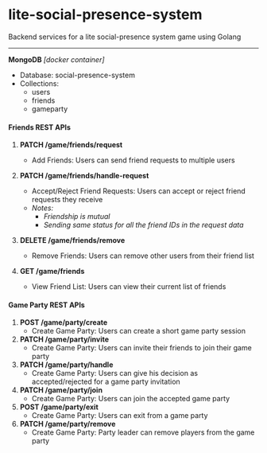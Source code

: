 # lite-social-presence-system
Backend services for a lite social-presence system game using Golang

<hr>

**MongoDB** <i>[docker container]</i> 
   - Database: social-presence-system
   - Collections:
      -  users
      -  friends
      -  gameparty

<h4>Friends REST APIs</h4>

1. **PATCH /game/friends/request**
   - Add Friends: Users can send friend requests to multiple users

2. **PATCH /game/friends/handle-request**
   - Accept/Reject Friend Requests: Users can accept or reject friend requests they receive
   - <i>Notes:
       - Friendship is mutual
       - Sending same status for all the friend IDs in the request data</i>

3. **DELETE /game/friends/remove**
   - Remove Friends: Users can remove other users from their friend list

5. **GET /game/friends**
   - View Friend List: Users can view their current list of friends

<h4>Game Party REST APIs</h4>

1. **POST /game/party/create**
   - Create Game Party: Users can create a short game party session
2. **PATCH /game/party/invite**
   - Create Game Party: Users can invite their friends to join their game party
3. **PATCH /game/party/handle**
   - Create Game Party: Users can give his decision as accepted/rejected for a game party invitation
4. **PATCH /game/party/join**
   - Create Game Party: Users can join the accepted game party
5. **POST /game/party/exit**
   - Create Game Party: Users can exit from a game party
6. **PATCH /game/party/remove**
   - Create Game Party: Party leader can remove players from the game party
